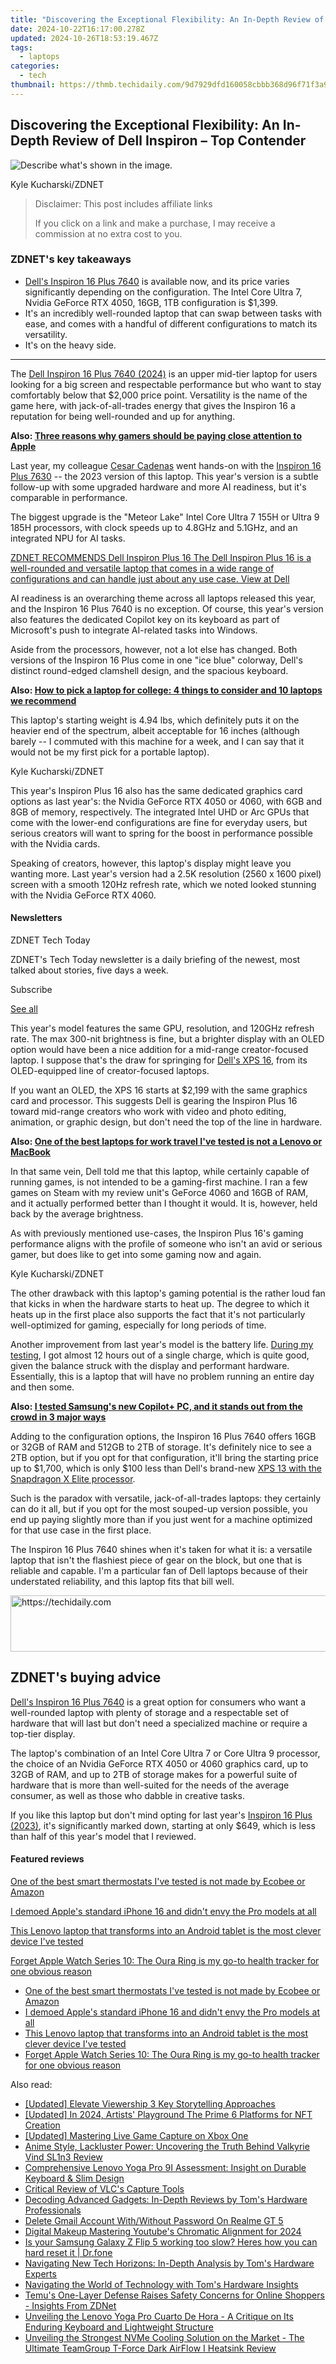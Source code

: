 ```yaml
---
title: "Discovering the Exceptional Flexibility: An In-Depth Review of Dell Inspiron – Top Contender"
date: 2024-10-22T16:17:00.278Z
updated: 2024-10-26T18:53:19.467Z
tags:
  - laptops
categories:
  - tech
thumbnail: https://thmb.techidaily.com/9d7929dfd160058cbbb368d96f71f3a942d4bc6b7e2652c599eedf5bcabac251.jpg
---
```


## Discovering the Exceptional Flexibility: An In-Depth Review of Dell Inspiron – Top Contender

![Describe what's shown in the image.](https://www.zdnet.com/a/img/resize/590345327bdad5f4c3fab792e64b5a1e54908d98/2024/07/23/ccbf9bee-7b4a-46a5-9e99-a7daa3c47ca3/dell-inspiron-plus-16-3.jpg?auto=webp&width=1280)

Kyle Kucharski/ZDNET

>  Disclaimer: This post includes affiliate links
>
>  If you click on a link and make a purchase, I may receive a commission at no extra cost to you.
>

### ZDNET's key takeaways

* [Dell's Inspiron 16 Plus 7640](https://shop-links.co/link/?exclusive=1&publisher_slug=itechdaily19598&url=https%3A%2F%2Fwww.kqzyfj.com%2Fclick-9041660-15734614%3Furl%3Dhttps%253A%252F%252Fwww.dell.com%252Fen-us%252Fshop%252Flaptops%252Finspiron-16-plus%252Fspd%252Finspiron-16-7640-laptop%252Fuseichbts7640gzzd%26sid%3Dzd-%255F%255FCOM%255FCLICK%255FID%255F%255F-dtp) is available now, and its price varies significantly depending on the configuration. The Intel Core Ultra 7, Nvidia GeForce RTX 4050, 16GB, 1TB configuration is $1,399.
* It's an incredibly well-rounded laptop that can swap between tasks with ease, and comes with a handful of different configurations to match its versatility.
* It's on the heavy side.

---

The [Dell Inspiron 16 Plus 7640 (2024)](https://shop-links.co/link/?exclusive=1&publisher_slug=itechdaily19598&url=https%3A%2F%2Fwww.kqzyfj.com%2Fclick-9041660-15734614%3Furl%3Dhttps%253A%252F%252Fwww.dell.com%252Fen-us%252Fshop%252Flaptops%252Finspiron-16-plus%252Fspd%252Finspiron-16-7640-laptop%252Fuseichbts7640gzzd%26sid%3Dzd-%255F%255FCOM%255FCLICK%255FID%255F%255F-dtp) is an upper mid-tier laptop for users looking for a big screen and respectable performance but who want to stay comfortably below that $2,000 price point. Versatility is the name of the game here, with jack-of-all-trades energy that gives the Inspiron 16 a reputation for being well-rounded and up for anything. 

**Also: [Three reasons why gamers should be paying close attention to Apple](https://www.zdnet.com/article/three-reasons-why-gamers-should-be-paying-close-attention-to-apple/)**

Last year, my colleague [Cesar Cadenas](https://www.zdnet.com/meet-the-team/cesar-cadenas/) went hands-on with the [Inspiron 16 Plus 7630](https://www.zdnet.com/article/dells-16-inch-inspiron-is-a-big-screen-laptop-done-well-and-its-cheaper-than-you-think/) \-- the 2023 version of this laptop. This year's version is a subtle follow-up with some upgraded hardware and more AI readiness, but it's comparable in performance.

The biggest upgrade is the "Meteor Lake" Intel Core Ultra 7 155H or Ultra 9 185H processors, with clock speeds up to 4.8GHz and 5.1GHz, and an integrated NPU for AI tasks.

[ZDNET RECOMMENDS Dell Inspiron Plus 16 The Dell Inspiron Plus 16 is a well-rounded and versatile laptop that comes in a wide range of configurations and can handle just about any use case. View at Dell](https://shop-links.co/link/?exclusive=1&publisher_slug=itechdaily19598&url=https%3A%2F%2Fwww.kqzyfj.com%2Fclick-9041660-15734614%3Furl%3Dhttps%253A%252F%252Fwww.dell.com%252Fen-us%252Fshop%252Flaptops%252Finspiron-16-plus%252Fspd%252Finspiron-16-7640-laptop%252Fuseichbts7640gzzd%26sid%3Dzd-%255F%255FCOM%255FCLICK%255FID%255F%255F-dtp)

AI readiness is an overarching theme across all laptops released this year, and the Inspiron 16 Plus 7640 is no exception. Of course, this year's version also features the dedicated Copilot key on its keyboard as part of Microsoft's push to integrate AI-related tasks into Windows. 

Aside from the processors, however, not a lot else has changed. Both versions of the Inspiron 16 Plus come in one "ice blue" colorway, Dell's distinct round-edged clamshell design, and the spacious keyboard. 

**Also: [How to pick a laptop for college: 4 things to consider and 10 laptops we recommend](https://www.zdnet.com/article/how-to-pick-a-laptop-for-college/)**

This laptop's starting weight is 4.94 lbs, which definitely puts it on the heavier end of the spectrum, albeit acceptable for 16 inches (although barely -- I commuted with this machine for a week, and I can say that it would not be my first pick for a portable laptop).

Kyle Kucharski/ZDNET

This year's Inspiron Plus 16 also has the same dedicated graphics card options as last year's: the Nvidia GeForce RTX 4050 or 4060, with 6GB and 8GB of memory, respectively. The integrated Intel UHD or Arc GPUs that come with the lower-end configurations are fine for everyday users, but serious creators will want to spring for the boost in performance possible with the Nvidia cards.

Speaking of creators, however, this laptop's display might leave you wanting more. Last year's version had a 2.5K resolution (2560 x 1600 pixel) screen with a smooth 120Hz refresh rate, which we noted looked stunning with the Nvidia GeForce RTX 4060.

#### Newsletters

ZDNET Tech Today

ZDNET's Tech Today newsletter is a daily briefing of the newest, most talked about stories, five days a week.

 Subscribe

[See all](https://www.zdnet.com/newsletters/)

This year's model features the same GPU, resolution, and 120GHz refresh rate. The max 300-nit brightness is fine, but a brighter display with an OLED option would have been a nice addition for a mid-range creator-focused laptop. I suppose that's the draw for springing for [Dell's XPS 16](https://www.zdnet.com/article/dell-xps-16-2024-review/), from its OLED-equipped line of creator-focused laptops.

If you want an OLED, the XPS 16 starts at $2,199 with the same graphics card and processor. This suggests Dell is gearing the Inspiron Plus 16 toward mid-range creators who work with video and photo editing, animation, or graphic design, but don't need the top of the line in hardware.

**Also: [One of the best laptops for work travel I've tested is not a Lenovo or MacBook](https://www.zdnet.com/article/one-of-the-best-laptops-for-work-travel-ive-tested-is-not-a-lenovo-or-macbook-and-200-off/)**

In that same vein, Dell told me that this laptop, while certainly capable of running games, is not intended to be a gaming-first machine. I ran a few games on Steam with my review unit's GeForce 4060 and 16GB of RAM, and it actually performed better than I thought it would. It is, however, held back by the average brightness.

As with previously mentioned use-cases, the Inspiron Plus 16's gaming performance aligns with the profile of someone who isn't an avid or serious gamer, but does like to get into some gaming now and again.

Kyle Kucharski/ZDNET

The other drawback with this laptop's gaming potential is the rather loud fan that kicks in when the hardware starts to heat up. The degree to which it heats up in the first place also supports the fact that it's not particularly well-optimized for gaming, especially for long periods of time.

Another improvement from last year's model is the battery life. [During my testing](https://www.zdnet.com/article/how-we-test-laptops/), I got almost 12 hours out of a single charge, which is quite good, given the balance struck with the display and performant hardware. Essentially, this is a laptop that will have no problem running an entire day and then some.

**Also: [I tested Samsung's new Copilot+ PC, and it stands out from the crowd in 3 major ways](https://www.zdnet.com/article/i-tested-samsungs-new-copilot-pc-and-it-stands-out-from-the-crowd-in-3-major-ways/)**

Adding to the configuration options, the Inspiron 16 Plus 7640 offers 16GB or 32GB of RAM and 512GB to 2TB of storage. It's definitely nice to see a 2TB option, but if you opt for that configuration, it'll bring the starting price up to $1,700, which is only $100 less than Dell's brand-new [XPS 13 with the Snapdragon X Elite processor](https://shop-links.co/link/?exclusive=1&publisher_slug=itechdaily19598&url=https%3A%2F%2Fwww.kqzyfj.com%2Fclick-9041660-15734614%3Furl%3Dhttps%253A%252F%252Fwww.dell.com%252Fen-us%252Fshop%252Fdell-computer-laptops%252Fnew-xps-13-laptop%252Fspd%252Fxps-13-9345-laptop%252Fusexchbts9345hchl%26sid%3Dzd-%255F%255FCOM%255FCLICK%255FID%255F%255F-dtp). 

Such is the paradox with versatile, jack-of-all-trades laptops: they certainly can do it all, but if you opt for the most souped-up version possible, you end up paying slightly more than if you just went for a machine optimized for that use case in the first place.

The Inspiron 16 Plus 7640 shines when it's taken for what it is: a versatile laptop that isn't the flashiest piece of gear on the block, but one that is reliable and capable. I'm a particular fan of Dell laptops because of their understated reliability, and this laptop fits that bill well.

<!-- affiliate ads begin -->
<a href="https://appsumo.8odi.net/c/5597632/2037351/7443" target="_top" id="2037351">
  <img src="//a.impactradius-go.com/display-ad/7443-2037351" border="0" alt="https://techidaily.com" width="728" height="90"/>
</a>
<img height="0" width="0" src="https://appsumo.8odi.net/i/5597632/2037351/7443" style="position:absolute;visibility:hidden;" border="0" />
<!-- affiliate ads end -->

## ZDNET's buying advice

[Dell's Inspiron 16 Plus 7640](https://shop-links.co/link/?exclusive=1&publisher_slug=itechdaily19598&url=https%3A%2F%2Fwww.kqzyfj.com%2Fclick-9041660-15734614%3Furl%3Dhttps%253A%252F%252Fwww.dell.com%252Fen-us%252Fshop%252Flaptops%252Finspiron-16-plus%252Fspd%252Finspiron-16-7640-laptop%252Fuseichbts7640gzzd%26sid%3Dzd-%255F%255FCOM%255FCLICK%255FID%255F%255F-dtp) is a great option for consumers who want a well-rounded laptop with plenty of storage and a respectable set of hardware that will last but don't need a specialized machine or require a top-tier display. 

The laptop's combination of an Intel Core Ultra 7 or Core Ultra 9 processor, the choice of an Nvidia GeForce RTX 4050 or 4060 graphics card, up to 32GB of RAM, and up to 2TB of storage makes for a powerful suite of hardware that is more than well-suited for the needs of the average consumer, as well as those who dabble in creative tasks. 

If you like this laptop but don't mind opting for last year's [Inspiron 16 Plus (2023)](https://www.kqzyfj.com/click-9041660-15734614?url=https%3A%2F%2Fwww.dell.com%2Fen-us%2Fshop%2Fcty%2Fpdp%2Fspd%2Finspiron-16-7630-laptop%2Fusichbto7630gmhn&sid=zd-%5F%5FCOM%5FCLICK%5FID%5F%5F-dtp), it's significantly marked down, starting at only $649, which is less than half of this year's model that I reviewed.

#### Featured reviews

[One of the best smart thermostats I've tested is not made by Ecobee or Amazon](https://www.zdnet.com/article/one-of-the-best-smart-thermostats-ive-tested-is-not-made-by-ecobee-or-amazon/ "One of the best smart thermostats I've tested is not made by Ecobee or Amazon")

[I demoed Apple's standard iPhone 16 and didn't envy the Pro models at all](https://www.zdnet.com/article/why-im-recommending-the-standard-iphone-16-over-the-pro-this-year-and-im-not-alone/ "I demoed Apple's standard iPhone 16 and didn't envy the Pro models at all")

[This Lenovo laptop that transforms into an Android tablet is the most clever device I've tested](https://www.zdnet.com/article/i-tested-lenovos-windows-laptop-that-doubles-as-an-android-tablet-and-it-has-so-much-potential/ "This Lenovo laptop that transforms into an Android tablet is the most clever device I've tested")

[Forget Apple Watch Series 10: The Oura Ring is my go-to health tracker for one obvious reason](https://www.zdnet.com/article/forget-apple-watch-series-10-the-oura-ring-is-my-go-to-health-tracker-for-one-obvious-reason/ "Forget Apple Watch Series 10: The Oura Ring is my go-to health tracker for one obvious reason")

* [One of the best smart thermostats I've tested is not made by Ecobee or Amazon](https://www.zdnet.com/article/one-of-the-best-smart-thermostats-ive-tested-is-not-made-by-ecobee-or-amazon/ "One of the best smart thermostats I've tested is not made by Ecobee or Amazon")
* [I demoed Apple's standard iPhone 16 and didn't envy the Pro models at all](https://www.zdnet.com/article/why-im-recommending-the-standard-iphone-16-over-the-pro-this-year-and-im-not-alone/ "I demoed Apple's standard iPhone 16 and didn't envy the Pro models at all")
* [This Lenovo laptop that transforms into an Android tablet is the most clever device I've tested](https://www.zdnet.com/article/i-tested-lenovos-windows-laptop-that-doubles-as-an-android-tablet-and-it-has-so-much-potential/ "This Lenovo laptop that transforms into an Android tablet is the most clever device I've tested")
* [Forget Apple Watch Series 10: The Oura Ring is my go-to health tracker for one obvious reason](https://www.zdnet.com/article/forget-apple-watch-series-10-the-oura-ring-is-my-go-to-health-tracker-for-one-obvious-reason/ "Forget Apple Watch Series 10: The Oura Ring is my go-to health tracker for one obvious reason")

<ins class="adsbygoogle"
     style="display:block"
     data-ad-format="autorelaxed"
     data-ad-client="ca-pub-7571918770474297"
     data-ad-slot="1223367746"></ins>

<ins class="adsbygoogle"
     style="display:block"
     data-ad-client="ca-pub-7571918770474297"
     data-ad-slot="8358498916"
     data-ad-format="auto"
     data-full-width-responsive="true"></ins>

<span class="atpl-alsoreadstyle">Also read:</span>
<div><ul>
<li><a href="https://youtube-videos.techidaily.com/updated-elevate-viewership-3-key-storytelling-approaches/"><u>[Updated] Elevate Viewership 3 Key Storytelling Approaches</u></a></li>
<li><a href="https://fox-friendly.techidaily.com/updated-in-2024-artists-playground-the-prime-6-platforms-for-nft-creation/"><u>[Updated] In 2024, Artists' Playground The Prime 6 Platforms for NFT Creation</u></a></li>
<li><a href="https://desktop-recording.techidaily.com/updated-mastering-live-game-capture-on-xbox-one/"><u>[Updated] Mastering Live Game Capture on Xbox One</u></a></li>
<li><a href="https://hardware-reviews.techidaily.com/anime-style-lackluster-power-uncovering-the-truth-behind-valkyrie-vind-sl1n3-review/"><u>Anime Style, Lackluster Power: Uncovering the Truth Behind Valkyrie Vind SL1n3 Review</u></a></li>
<li><a href="https://hardware-reviews.techidaily.com/comprehensive-lenovo-yoga-pro-9i-assessment-insight-on-durable-keyboard-and-slim-design/"><u>Comprehensive Lenovo Yoga Pro 9I Assessment: Insight on Durable Keyboard & Slim Design</u></a></li>
<li><a href="https://screen-video-capture.techidaily.com/critical-review-of-vlcs-capture-tools/"><u>Critical Review of VLC's Capture Tools</u></a></li>
<li><a href="https://hardware-reviews.techidaily.com/decoding-advanced-gadgets-in-depth-reviews-by-toms-hardware-professionals/"><u>Decoding Advanced Gadgets: In-Depth Reviews by Tom's Hardware Professionals</u></a></li>
<li><a href="https://easy-unlock-android.techidaily.com/delete-gmail-account-withwithout-password-on-realme-gt-5-by-drfone-android/"><u>Delete Gmail Account With/Without Password On Realme GT 5</u></a></li>
<li><a href="https://youtube-videos.techidaily.com/digital-makeup-mastering-youtubes-chromatic-alignment-for-2024/"><u>Digital Makeup Mastering Youtube's Chromatic Alignment for 2024</u></a></li>
<li><a href="https://techidaily.com/is-your-samsung-galaxy-z-flip-5-working-too-slow-heres-how-you-can-hard-reset-it-drfone-by-drfone-reset-android-reset-android/"><u>Is your Samsung Galaxy Z Flip 5 working too slow? Heres how you can hard reset it | Dr.fone</u></a></li>
<li><a href="https://hardware-reviews.techidaily.com/navigating-new-tech-horizons-in-depth-analysis-by-toms-hardware-experts/"><u>Navigating New Tech Horizons: In-Depth Analysis by Tom's Hardware Experts</u></a></li>
<li><a href="https://hardware-reviews.techidaily.com/navigating-the-world-of-technology-with-toms-hardware-insights/"><u>Navigating the World of Technology with Tom's Hardware Insights</u></a></li>
<li><a href="https://techno-recovery.techidaily.com/temus-one-layer-defense-raises-safety-concerns-for-online-shoppers-insights-from-zdnet/"><u>Temu's One-Layer Defense Raises Safety Concerns for Online Shoppers - Insights From ZDNet</u></a></li>
<li><a href="https://hardware-reviews.techidaily.com/unveiling-the-lenovo-yoga-pro-cuarto-de-hora-a-critique-on-its-enduring-keyboard-and-lightweight-structure/"><u>Unveiling the Lenovo Yoga Pro Cuarto De Hora - A Critique on Its Enduring Keyboard and Lightweight Structure</u></a></li>
<li><a href="https://hardware-reviews.techidaily.com/unveiling-the-strongest-nvme-cooling-solution-on-the-market-the-ultimate-teamgroup-t-force-dark-airflow-i-heatsink-review/"><u>Unveiling the Strongest NVMe Cooling Solution on the Market - The Ultimate TeamGroup T-Force Dark AirFlow I Heatsink Review</u></a></li>
</ul></div>

